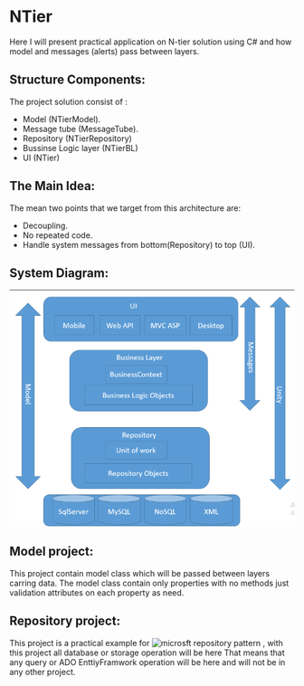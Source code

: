 # NTier
Here I will present practical application on N-tier solution using C# and how model and messages (alerts) pass between layers.
## Structure Components:
The project solution consist of :
 - Model (NTierModel).
 - Message tube (MessageTube).
 - Repository (NTierRepository)
 - Bussinse Logic layer (NTierBL)
 - UI (NTier)
 
## The Main Idea:
The mean two points that we target from this architecture are:
  - Decoupling.
  - No repeated code.
  - Handle system messages from bottom(Repository) to top (UI).
  
## System Diagram:
![Diagram](https://github.com/khaledfmohamed/NTier/blob/master/NTier.png?raw=true)

## Model project:
 This project contain model class which will be passed between layers carring data.
The model class contain only properties with no methods just validation attributes on each property as need.
## Repository project:
 This project is a practical example for ![microsft repository pattern](https://msdn.microsoft.com/en-us/library/ff649690.aspx) , with this project all database or storage operation will be here That means that any query or ADO EnttiyFramwork operation will be here and will not be in any other project.
 
 
 
 
 
